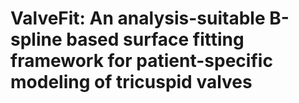 # ValveFit: An analysis-suitable B-spline based surface fitting framework for patient-specific modeling of tricuspid valves
